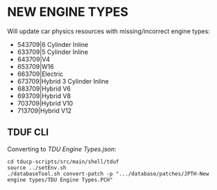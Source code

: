 NEW ENGINE TYPES
================

Will update car physics resources with missing/incorrect engine types:

* 543709|6 Cylinder Inline
* 633709|5 Cylinder Inline
* 643709|V4
* 653709|W16
* 663709|Electric
* 673709|Hybrid 3 Cylinder Inline
* 683709|Hybrid V6
* 693709|Hybrid V8
* 703709|Hybrid V10
* 713709|Hybrid V12


TDUF CLI
--------
Converting to *TDU Engine Types.json*:

    cd tducp-scripts/src/main/shell/tduf
    source ../setEnv.sh
    ./databaseTool.sh convert-patch -p ".../database/patches/JPTH-New engine types/TDU Engine Types.PCH"
    
 